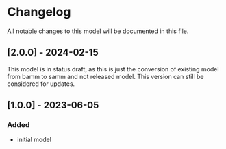 # Changelog
All notable changes to this model will be documented in this file.

## [2.0.0] - 2024-02-15
This model is in status draft, as this is just the conversion of existing model from bamm to samm and not released model.
This version can still be considered for updates.

## [1.0.0] - 2023-06-05
### Added
- initial model

